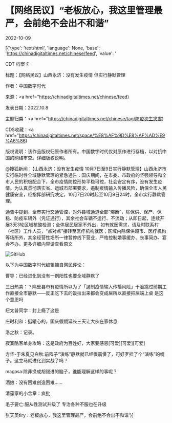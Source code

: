 # 【网络民议】“老板放心，我这里管理最严，会前绝不会出不和谐”

2022-10-09

[{'type': 'text/html', 'language': None, 'base': 'https://chinadigitaltimes.net/chinese/feed', 'value': '

CDT 档案卡

标题：【网络民议】山西永济：没有发生疫情 但实行静默管理

作者：中国数字时代

来源：<a href="https://chinadigitaltimes.net/chinese/feed)

发表日期：2022.10.8

主题归类：<a href="https://chinadigitaltimes.net/chinese/tag/防疫次生灾害)

CDS收藏：<a href="https://chinadigitaltimes.net/space/%E8%AF%9D%E8%AF%AD%E9%A6%86)

版权说明：该作品版权归原作者所有。中国数字时代仅对原作进行存档，以对抗中国的网络审查。详细版权说明。





@搜狐新闻：【山西永济：没有发生疫情 10月7日至9日实行静默管理】山西永济市实行临时性全域静默管理的紧急通告：国庆期间，在市委、市政府的坚强领导和全市人民的积极配合下，全市疫情防控形势平稳可控，社会安定有序，没有发生疫情。为认真贯彻落实省、运城市部署要求，遏制疫情输入传播风险，确保全市人民健康安全，经指挥部研究决定，10月7日20时起至10月9日24时，全市实行静默管理。

通告中提到，全市实行交通管控，对外县域通道全部“熔断”，除保供、保产、保稳、防疫车辆外（凭证通行），其余社会车辆不运行、不流动；从即日起，连续开展3天3轮区域核酸检测；全体居民居家不外出，如有就医需求，请及时联系村（社区）工作人员，“点对点”接转至医疗机构就医；区域内除保供超市、医疗机构等场所外，其余经营性场所一律暂停线下营业，严格控制婚事缓办、丧事简办、宴会不办。更多详细内容请查看原文

![GitHub](https://chinadigitaltimes.net/chinese/files/2022/10/Screen-Shot-2022-10-08-at-3.23.40-PM.png)

以下为中国数字时代编辑摘自网民评论：



曹导：已经进化到没有一例阳性也要全域静默了

三日热卖：？隔壁县市有疫情所以为了「遏制疫情输入传播风险」干脆跳过前期工作直接全市静默——反正吃下去的饭拉出来都会变成屎所以直接把屎端上桌 是这个意思吗

纽太普同学：封上瘾了这是

庄时利和：挺暖心的，国庆假期延长三天让大伙在家休息

洛之秋：记录。

寂寞酷客单身攻略：这是政府为百姓好，大家要感恩[可爱][可爱][可爱]

方华-于朱夏见白秋:前阵子“演练”静默就已经很震慑了，可好歹挂了个“演练”的幌子。这立马就进化到实战了吗？

magasa:除非换成胡锡进的脑子，谁能理解这样的事呢？

酒娘：没有困难创造困难……

清藻家的小含章：疯批

毛子要亡:服从性测试升级了 专治各种不服也在升级

张天英tiry：老板放心，我这里管理最严，会前绝不会出不和谐'}]
